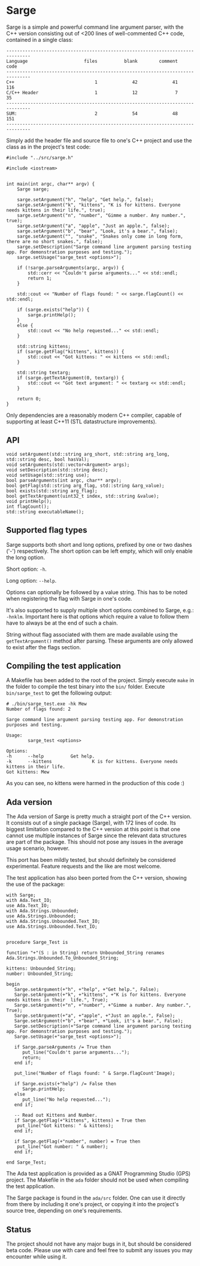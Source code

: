# Sarge #

Sarge is a simple and powerful command line argument parser, with the C++ version consisting out of <200 lines of well-commented C++ code, contained in a single class:


	-------------------------------------------------------------------------------
	Language                     files          blank        comment           code
	-------------------------------------------------------------------------------
	C++                              1             42             41            116
	C/C++ Header                     1             12              7             35
	-------------------------------------------------------------------------------
	SUM:                             2             54             48            151
	-------------------------------------------------------------------------------

 

Simply add the header file and source file to one's C++ project and use the class as in the project's test code:

    #include "../src/sarge.h"
	
	#include <iostream>
	
	
	int main(int argc, char** argv) {
		Sarge sarge;
		
		sarge.setArgument("h", "help", "Get help.", false);
		sarge.setArgument("k", "kittens", "K is for kittens. Everyone needs kittens in their life.", true);
		sarge.setArgument("n", "number", "Gimme a number. Any number.", true);
		sarge.setArgument("a", "apple", "Just an apple.", false);
		sarge.setArgument("b", "bear", "Look, it's a bear.", false);
		sarge.setArgument("", "snake", "Snakes only come in long form, there are no short snakes.", false);
		sarge.setDescription("Sarge command line argument parsing testing app. For demonstration purposes and testing.");
		sarge.setUsage("sarge_test <options>");
		
		if (!sarge.parseArguments(argc, argv)) {
			std::cerr << "Couldn't parse arguments..." << std::endl;
			return 1;
		}
		
		std::cout << "Number of flags found: " << sarge.flagCount() << std::endl;
		
		if (sarge.exists("help")) {
			sarge.printHelp();
		}
		else {
			std::cout << "No help requested..." << std::endl;
		}
		
		std::string kittens;
		if (sarge.getFlag("kittens", kittens)) {
			std::cout << "Got kittens: " << kittens << std::endl;
		}

		std::string textarg;
		if (sarge.getTextArgument(0, textarg)) {
			std::cout << "Got text argument: " << textarg << std::endl;
		}
		
		return 0;
	}

Only dependencies are a reasonably modern C++ compiler, capable of supporting at least C++11 (STL datastructure improvements).

## API ##

	void setArgument(std::string arg_short, std::string arg_long, std::string desc, bool hasVal);
	void setArguments(std::vector<Argument> args);
	void setDescription(std::string desc);
	void setUsage(std::string use);
	bool parseArguments(int argc, char** argv);
	bool getFlag(std::string arg_flag, std::string &arg_value);
	bool exists(std::string arg_flag);
	bool getTextArgument(uint32_t index, std::string &value);
	void printHelp();
	int flagCount();
	std::string executableName();

## Supported flag types ##

Sarge supports both short and long options, prefixed by one or two dashes ('-') respectively. The short option can be left empty, which will only enable the long option.

Short option: `-h`.

Long option: `--help`.

Options can optionally be followed by a value string. This has to be noted when registering the flag with Sarge in one's code. 

It's also supported to supply multiple short options combined to Sarge, e.g.: `-hnklm`. Important here is that options which require a value to follow them have to always be at the end of such a chain.

String without flag associated with them are made available using the `getTextArgument()` method after parsing. These arguments are only allowed to exist after the flags section.

## Compiling the test application ##

A Makefile has been added to the root of the project. Simply execute `make` in the folder to compile the test binary into the `bin/` folder. Execute `bin/sarge_test` to get the following output:

	# ./bin/sarge_test.exe -hk Mew
	Number of flags found: 2
	
	Sarge command line argument parsing testing app. For demonstration purposes and testing.
	
	Usage:
	        sarge_test <options>
	
	Options:
	-h      --help          Get help.
	-k      --kittens               K is for kittens. Everyone needs kittens in their life.
	Got kittens: Mew

As you can see, no kittens were harmed in the production of this code :)

## Ada version

The Ada version of Sarge is pretty much a straight port of the C++ version. It consists out of a single package (Sarge), with 172 lines of code. Its biggest limitation compared to the C++ version at this point is that one cannot use multiple instances of Sarge since the relevant data structures are part of the package. This should not pose any issues in the average usage scenario, however.

This port has been mildly tested, but should definitely be considered experimental. Feature requests and the like are most welcome.

The test application has also been ported from the C++ version, showing the use of the package:

	with Sarge;
	with Ada.Text_IO;
	use Ada.Text_IO;
	with Ada.Strings.Unbounded;
	use Ada.Strings.Unbounded;
	with Ada.Strings.Unbounded.Text_IO;
	use Ada.Strings.Unbounded.Text_IO;


	procedure Sarge_Test is

	function "+"(S : in String) return Unbounded_String renames Ada.Strings.Unbounded.To_Unbounded_String;

	kittens: Unbounded_String;
	number: Unbounded_String;

	begin
	   Sarge.setArgument(+"h", +"help", +"Get help.", False);
	   Sarge.setArgument(+"k", +"kittens", +"K is for kittens. Everyone needs kittens in their 	life.", True);
	   Sarge.setArgument(+"n", +"number", +"Gimme a number. Any number.", True);
	   Sarge.setArgument(+"a", +"apple", +"Just an apple.", False);
	   Sarge.setArgument(+"b", +"bear", +"Look, it's a bear.", False);
	   Sarge.setDescription(+"Sarge command line argument parsing testing app. For demonstration purposes and testing.");
	   Sarge.setUsage(+"sarge_test <options>");

	   if Sarge.parseArguments /= True then
	      put_line("Couldn't parse arguments...");
	      return;
	   end if;

	   put_line("Number of flags found: " & Sarge.flagCount'Image);

	   if Sarge.exists(+"help") /= False then
	      Sarge.printHelp;
	   else
	      put_line("No help requested...");
	   end if;

	   -- Read out Kittens and Number.
	   if Sarge.getFlag(+"kittens", kittens) = True then
		put_line("Got kittens: " & kittens);
	   end if;

	   if Sarge.getFlag(+"number", number) = True then
		put_line("Got number: " & number);
	   end if;

	end Sarge_Test; 

The Ada test application is provided as a GNAT Programming Studio (GPS) project. The Makefile in the `ada` folder should not be used when compiling the test application. 

The Sarge package is found in the `ada/src` folder. One can use it directly from there by including it one's project, or copying it into the project's source tree, depending on one's requirements.

## Status ##

The project should not have any major bugs in it, but should be considered beta code. Please use with care and feel free to submit any issues you may encounter while using it.



